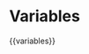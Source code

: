 # Variables

{{variables}}

<script setup>

import variables from '../../../lib/variables.css?raw'




</script>
